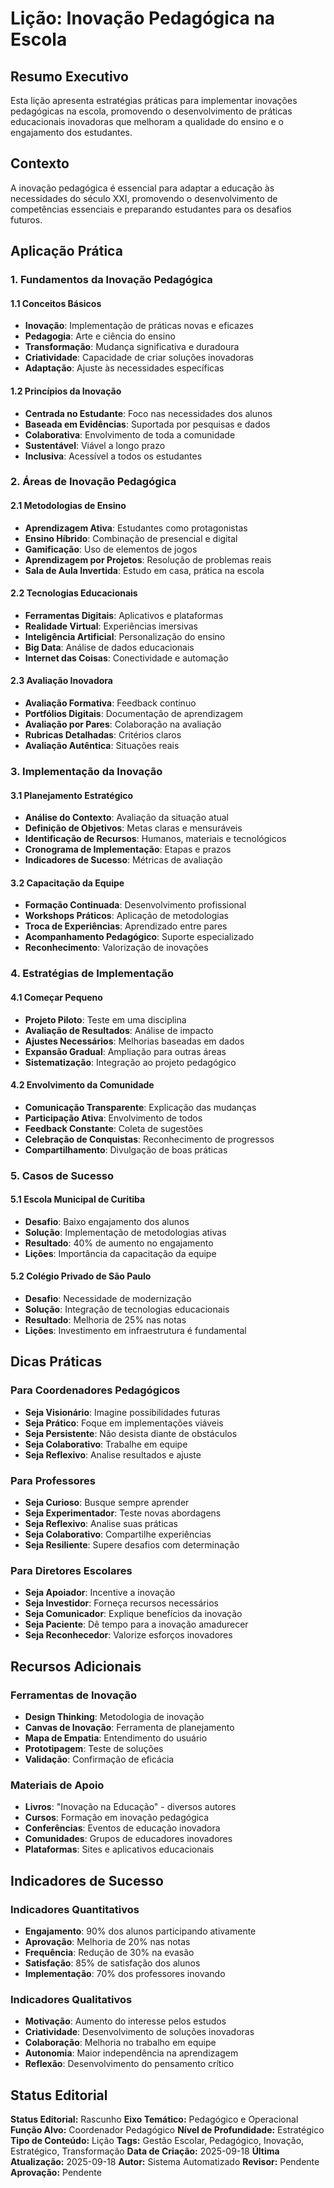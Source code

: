 # Lição: Inovação Pedagógica na Escola

## Resumo Executivo

Esta lição apresenta estratégias práticas para implementar inovações pedagógicas na escola, promovendo o desenvolvimento de práticas educacionais inovadoras que melhoram a qualidade do ensino e o engajamento dos estudantes.

## Contexto

A inovação pedagógica é essencial para adaptar a educação às necessidades do século XXI, promovendo o desenvolvimento de competências essenciais e preparando estudantes para os desafios futuros.

## Aplicação Prática

### **1. Fundamentos da Inovação Pedagógica**

#### **1.1 Conceitos Básicos**
- **Inovação**: Implementação de práticas novas e eficazes
- **Pedagogia**: Arte e ciência do ensino
- **Transformação**: Mudança significativa e duradoura
- **Criatividade**: Capacidade de criar soluções inovadoras
- **Adaptação**: Ajuste às necessidades específicas

#### **1.2 Princípios da Inovação**
- **Centrada no Estudante**: Foco nas necessidades dos alunos
- **Baseada em Evidências**: Suportada por pesquisas e dados
- **Colaborativa**: Envolvimento de toda a comunidade
- **Sustentável**: Viável a longo prazo
- **Inclusiva**: Acessível a todos os estudantes

### **2. Áreas de Inovação Pedagógica**

#### **2.1 Metodologias de Ensino**
- **Aprendizagem Ativa**: Estudantes como protagonistas
- **Ensino Híbrido**: Combinação de presencial e digital
- **Gamificação**: Uso de elementos de jogos
- **Aprendizagem por Projetos**: Resolução de problemas reais
- **Sala de Aula Invertida**: Estudo em casa, prática na escola

#### **2.2 Tecnologias Educacionais**
- **Ferramentas Digitais**: Aplicativos e plataformas
- **Realidade Virtual**: Experiências imersivas
- **Inteligência Artificial**: Personalização do ensino
- **Big Data**: Análise de dados educacionais
- **Internet das Coisas**: Conectividade e automação

#### **2.3 Avaliação Inovadora**
- **Avaliação Formativa**: Feedback contínuo
- **Portfólios Digitais**: Documentação de aprendizagem
- **Avaliação por Pares**: Colaboração na avaliação
- **Rubricas Detalhadas**: Critérios claros
- **Avaliação Autêntica**: Situações reais

### **3. Implementação da Inovação**

#### **3.1 Planejamento Estratégico**
- **Análise do Contexto**: Avaliação da situação atual
- **Definição de Objetivos**: Metas claras e mensuráveis
- **Identificação de Recursos**: Humanos, materiais e tecnológicos
- **Cronograma de Implementação**: Etapas e prazos
- **Indicadores de Sucesso**: Métricas de avaliação

#### **3.2 Capacitação da Equipe**
- **Formação Continuada**: Desenvolvimento profissional
- **Workshops Práticos**: Aplicação de metodologias
- **Troca de Experiências**: Aprendizado entre pares
- **Acompanhamento Pedagógico**: Suporte especializado
- **Reconhecimento**: Valorização de inovações

### **4. Estratégias de Implementação**

#### **4.1 Começar Pequeno**
- **Projeto Piloto**: Teste em uma disciplina
- **Avaliação de Resultados**: Análise de impacto
- **Ajustes Necessários**: Melhorias baseadas em dados
- **Expansão Gradual**: Ampliação para outras áreas
- **Sistematização**: Integração ao projeto pedagógico

#### **4.2 Envolvimento da Comunidade**
- **Comunicação Transparente**: Explicação das mudanças
- **Participação Ativa**: Envolvimento de todos
- **Feedback Constante**: Coleta de sugestões
- **Celebração de Conquistas**: Reconhecimento de progressos
- **Compartilhamento**: Divulgação de boas práticas

### **5. Casos de Sucesso**

#### **5.1 Escola Municipal de Curitiba**
- **Desafio**: Baixo engajamento dos alunos
- **Solução**: Implementação de metodologias ativas
- **Resultado**: 40% de aumento no engajamento
- **Lições**: Importância da capacitação da equipe

#### **5.2 Colégio Privado de São Paulo**
- **Desafio**: Necessidade de modernização
- **Solução**: Integração de tecnologias educacionais
- **Resultado**: Melhoria de 25% nas notas
- **Lições**: Investimento em infraestrutura é fundamental

## Dicas Práticas

### **Para Coordenadores Pedagógicos**
- **Seja Visionário**: Imagine possibilidades futuras
- **Seja Prático**: Foque em implementações viáveis
- **Seja Persistente**: Não desista diante de obstáculos
- **Seja Colaborativo**: Trabalhe em equipe
- **Seja Reflexivo**: Analise resultados e ajuste

### **Para Professores**
- **Seja Curioso**: Busque sempre aprender
- **Seja Experimentador**: Teste novas abordagens
- **Seja Reflexivo**: Analise suas práticas
- **Seja Colaborativo**: Compartilhe experiências
- **Seja Resiliente**: Supere desafios com determinação

### **Para Diretores Escolares**
- **Seja Apoiador**: Incentive a inovação
- **Seja Investidor**: Forneça recursos necessários
- **Seja Comunicador**: Explique benefícios da inovação
- **Seja Paciente**: Dê tempo para a inovação amadurecer
- **Seja Reconhecedor**: Valorize esforços inovadores

## Recursos Adicionais

### **Ferramentas de Inovação**
- **Design Thinking**: Metodologia de inovação
- **Canvas de Inovação**: Ferramenta de planejamento
- **Mapa de Empatia**: Entendimento do usuário
- **Prototipagem**: Teste de soluções
- **Validação**: Confirmação de eficácia

### **Materiais de Apoio**
- **Livros**: "Inovação na Educação" - diversos autores
- **Cursos**: Formação em inovação pedagógica
- **Conferências**: Eventos de educação inovadora
- **Comunidades**: Grupos de educadores inovadores
- **Plataformas**: Sites e aplicativos educacionais

## Indicadores de Sucesso

### **Indicadores Quantitativos**
- **Engajamento**: 90% dos alunos participando ativamente
- **Aprovação**: Melhoria de 20% nas notas
- **Frequência**: Redução de 30% na evasão
- **Satisfação**: 85% de satisfação dos alunos
- **Implementação**: 70% dos professores inovando

### **Indicadores Qualitativos**
- **Motivação**: Aumento do interesse pelos estudos
- **Criatividade**: Desenvolvimento de soluções inovadoras
- **Colaboração**: Melhoria no trabalho em equipe
- **Autonomia**: Maior independência na aprendizagem
- **Reflexão**: Desenvolvimento do pensamento crítico

## Status Editorial

**Status Editorial:** Rascunho
**Eixo Temático:** Pedagógico e Operacional
**Função Alvo:** Coordenador Pedagógico
**Nível de Profundidade:** Estratégico
**Tipo de Conteúdo:** Lição
**Tags:** Gestão Escolar, Pedagógico, Inovação, Estratégico, Transformação
**Data de Criação:** 2025-09-18
**Última Atualização:** 2025-09-18
**Autor:** Sistema Automatizado
**Revisor:** Pendente
**Aprovação:** Pendente
